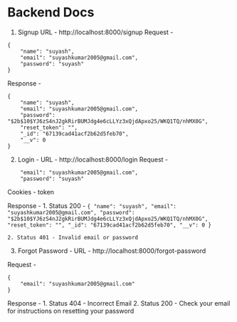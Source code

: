 # Backend Docs

1. Signup
URL - http://localhost:8000/signup
Request - 
```
{
    "name": "suyash",
    "email": "suyashkumar2005@gmail.com",
    "password": "suyash"
}
```

Response - 
```
{
    "name": "suyash",
    "email": "suyashkumar2005@gmail.com",
    "password": "$2b$10$YJ6zS4nJ2gkRirBUMJdg4e6cLLYz3xQjdApxo25/WKQ1TQ/nhMX0G",
    "reset_token": "",
    "_id": "67139cad41acf2b62d5feb70",
    "__v": 0
}
```

2. Login - 
URL - http://localhost:8000/login
Request - 
```
    "email": "suyashkumar2005@gmail.com",
    "password": "suyash"
```

Cookies - token

Response - 
    1. Status 200 - 
    ```
        {
            "name": "suyash",
            "email": "suyashkumar2005@gmail.com",
            "password": "$2b$10$YJ6zS4nJ2gkRirBUMJdg4e6cLLYz3xQjdApxo25/WKQ1TQ/nhMX0G",
            "reset_token": "",
            "_id": "67139cad41acf2b62d5feb70",
            "__v": 0
        }
        ```

    2. Status 401 - Invalid email or password

3. Forgot Password  - 
URL - http://localhost:8000/forgot-password

Request - 
```
{
    "email": "suyashkumar2005@gmail.com"
}
```

Response - 
    1. Status 404 - Incorrect Email
    2. Status 200 - Check your email for instructions on resetting your password

